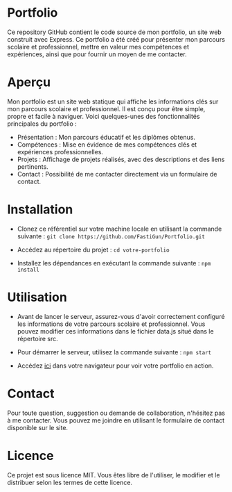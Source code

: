 # Portfolio
Ce repository GitHub contient le code source de mon portfolio, un site web construit avec Express. Ce portfolio a été créé pour présenter mon parcours scolaire et professionnel, mettre en valeur mes compétences et expériences, ainsi que pour fournir un moyen de me contacter.

# Aperçu
Mon portfolio est un site web statique qui affiche les informations clés sur mon parcours scolaire et professionnel. Il est conçu pour être simple, propre et facile à naviguer. Voici quelques-unes des fonctionnalités principales du portfolio :

- Présentation : Mon parcours éducatif et les diplômes obtenus.
- Compétences : Mise en évidence de mes compétences clés et expériences professionnelles.
- Projets : Affichage de projets réalisés, avec des descriptions et des liens pertinents.
- Contact : Possibilité de me contacter directement via un formulaire de contact.

# Installation
- Clonez ce référentiel sur votre machine locale en utilisant la commande suivante : `git clone https://github.com/FastiGun/Portfolio.git`

- Accédez au répertoire du projet : `cd votre-portfolio`


- Installez les dépendances en exécutant la commande suivante : `npm install`

# Utilisation
- Avant de lancer le serveur, assurez-vous d'avoir correctement configuré les informations de votre parcours scolaire et professionnel. Vous pouvez modifier ces informations dans le fichier data.js situé dans le répertoire src.


- Pour démarrer le serveur, utilisez la commande suivante : `npm start`


- Accédez [ici](http://localhost:3000) dans votre navigateur pour voir votre portfolio en action.

# Contact
Pour toute question, suggestion ou demande de collaboration, n'hésitez pas à me contacter. Vous pouvez me joindre en utilisant le formulaire de contact disponible sur le site.

# Licence
Ce projet est sous licence MIT. Vous êtes libre de l'utiliser, le modifier et le distribuer selon les termes de cette licence.
